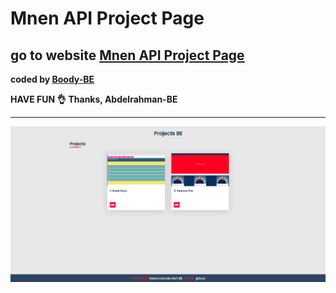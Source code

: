 # Mnen API Project Page 
## go to website [Mnen API Project Page ](https://backend-project-bage.herokuapp.com/)
<b>coded by [Boody-BE](https://github.com/Boody2004/week-days)</b>

**HAVE FUN 👌**
**Thanks, Abdelrahman-BE**

---
![Design preview for the Profile card component coding challenge](./images/desktop-preview.jpg)

